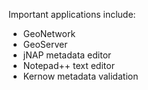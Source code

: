 Important applications include:
  * GeoNetwork
  * GeoServer
  * jNAP metadata editor
  * Notepad++ text editor
  * Kernow metadata validation
